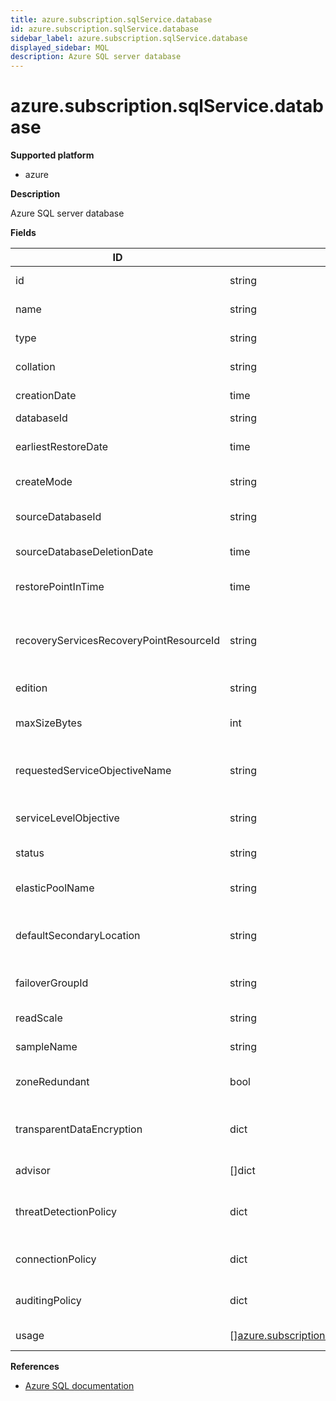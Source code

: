 ```yaml
---
title: azure.subscription.sqlService.database
id: azure.subscription.sqlService.database
sidebar_label: azure.subscription.sqlService.database
displayed_sidebar: MQL
description: Azure SQL server database
---
```


# azure.subscription.sqlService.database

**Supported platform**

- azure

**Description**

Azure SQL server database

**Fields**

| ID                                      | TYPE                                                                                                    | DESCRIPTION                                      |
| --------------------------------------- | ------------------------------------------------------------------------------------------------------- | ------------------------------------------------ |
| id                                      | string                                                                                                  | SQL database ID                                  |
| name                                    | string                                                                                                  | SQL database name                                |
| type                                    | string                                                                                                  | SQL database type                                |
| collation                               | string                                                                                                  | SQL database collation                           |
| creationDate                            | time                                                                                                    | SQL database create date                         |
| databaseId                              | string                                                                                                  | Database ID                                      |
| earliestRestoreDate                     | time                                                                                                    | SQL database earliest restore date               |
| createMode                              | string                                                                                                  | SQL database create mode                         |
| sourceDatabaseId                        | string                                                                                                  | SQL database source database ID                  |
| sourceDatabaseDeletionDate              | time                                                                                                    | SQL database deletion date                       |
| restorePointInTime                      | time                                                                                                    | SQL database restore point in time               |
| recoveryServicesRecoveryPointResourceId | string                                                                                                  | SQL database recovery services recovery point ID |
| edition                                 | string                                                                                                  | SQL database edition                             |
| maxSizeBytes                            | int                                                                                                     | SQL database maximum byte size                   |
| requestedServiceObjectiveName           | string                                                                                                  | SQL database requested objective name            |
| serviceLevelObjective                   | string                                                                                                  | SQL database service level objective             |
| status                                  | string                                                                                                  | SQL database status                              |
| elasticPoolName                         | string                                                                                                  | SQL database elastic pool name                   |
| defaultSecondaryLocation                | string                                                                                                  | SQL database default secondary location          |
| failoverGroupId                         | string                                                                                                  | SQL database failover group ID                   |
| readScale                               | string                                                                                                  | SQL database read scale                          |
| sampleName                              | string                                                                                                  | SQL database sample name                         |
| zoneRedundant                           | bool                                                                                                    | Whether SQL server is zone redundant             |
| transparentDataEncryption               | dict                                                                                                    | SQL database transparent data encryption         |
| advisor                                 | &#91;&#93;dict                                                                                          | SQL database advisor                             |
| threatDetectionPolicy                   | dict                                                                                                    | SQL database threat detection policy             |
| connectionPolicy                        | dict                                                                                                    | SQL database connection policy                   |
| auditingPolicy                          | dict                                                                                                    | SQL database auditing policy                     |
| usage                                   | &#91;&#93;[azure.subscription.sqlService.databaseusage](azure.subscription.sqlservice.databaseusage.md) | SQL database usage                               |

**References**

- [Azure SQL documentation](https://learn.microsoft.com/en-us/azure/azure-sql/)
